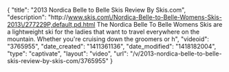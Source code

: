 {
    "title": "2013 Nordica Belle to Belle Skis Review By Skis.com",
    "description": "http:\/\/www.skis.com\/Nordica-Belle-to-Belle-Womens-Skis-2013\/277229P,default,pd.html  The Nordica Belle To Belle Womens Skis are a lightweight ski for the ladies that want to travel everywhere on the mountain. Whether you're cruising down the groomers or h",
    "videoid": "3765955",
    "date_created": "1411361136",
    "date_modified": "1418182004",
    "type": "captivate",
    "layout": "video",
    "url": "\/v\/2013-nordica-belle-to-belle-skis-review-by-skis-com\/3765955"
}